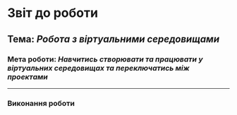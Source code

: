 # Звіт до роботи
## Тема: _Робота з віртуальними середовищами_
### Мета роботи: _Навчитись створювати та працювати у віртуальних середовищах та переключатись між проектами_

---
### Виконання роботи
